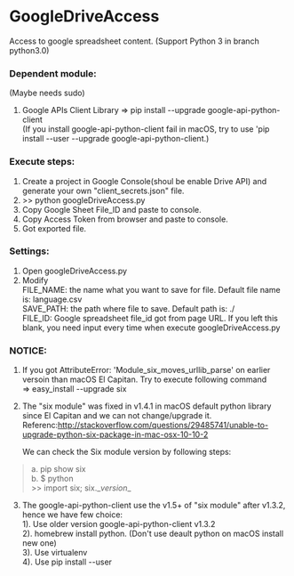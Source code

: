 
# GoogleDriveAccess
Access to google spreadsheet content.
(Support Python 3 in branch python3.0)

### Dependent module:  
(Maybe needs sudo)

1. Google APIs Client Library => pip install --upgrade google-api-python-client  
	(If you install google-api-python-client fail in macOS, try to use 'pip install --user --upgrade google-api-python-client.)

### Execute steps:

1. Create a project in Google Console(shoul be enable Drive API) and generate your own "client_secrets.json" file. 
2. \>> python googleDriveAccess.py
3. Copy Google Sheet File_ID and paste to console.
4. Copy Access Token from browser and paste to console.
5. Got exported file.

### Settings:

1. Open googleDriveAccess.py
2. Modify  
	FILE_NAME: the name what you want to save for file. Default file name is: language.csv <br>
	SAVE_PATH: the path where file to save.  Default path is: ./ <br>
	FILE_ID: Google spreadsheet file_id got from page URL. If you left this blank, you need input every time when execute googleDriveAccess.py

### NOTICE:

1. If you got AttributeError: 'Module_six_moves_urllib_parse' on earlier versoin than macOS El Capitan. Try to execute following command  
	=> easy_install --upgrade six  
2. The "six module" was fixed in v1.4.1 in macOS default python library since El Capitan and we can not change/upgrade it.  <br>
	Referenc:<http://stackoverflow.com/questions/29485741/unable-to-upgrade-python-six-package-in-mac-osx-10-10-2>

	We can check the Six module version by following steps:  
>  	a. pip show six  
>  	b. $ python  
>		\>> import six; six.\__version__  <br>
3. The google-api-python-client use the v1.5+ of "six module" after v1.3.2, hence we have few choice: <br>
	1). Use older version google-api-python-client v1.3.2 <br>
	2). homebrew install python. (Don't use deault python on macOS install new one)<br>
	3). Use virtualenv<br>
	4). Use pip install --user 
